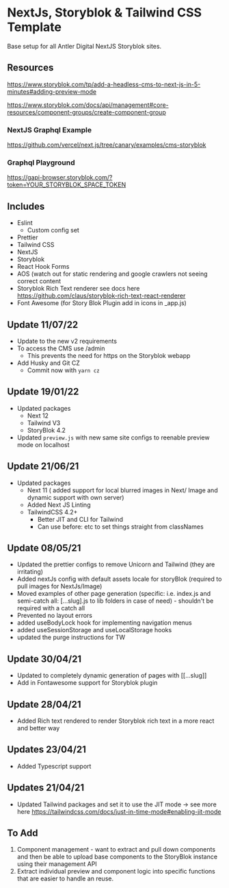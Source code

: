 # NextJs, Storyblok & Tailwind CSS Template

Base setup for all Antler Digital NextJS Storyblok sites.

## Resources

https://www.storyblok.com/tp/add-a-headless-cms-to-next-js-in-5-minutes#adding-preview-mode

https://www.storyblok.com/docs/api/management#core-resources/component-groups/create-component-group

### NextJS Graphql Example

https://github.com/vercel/next.js/tree/canary/examples/cms-storyblok

### Graphql Playground

https://gapi-browser.storyblok.com/?token=YOUR_STORYBLOK_SPACE_TOKEN

## Includes

- Eslint
  - Custom config set
- Prettier
- Tailwind CSS
- NextJS
- Storyblok
- React Hook Forms
- AOS (watch out for static rendering and google crawlers not seeing correct content
- Storyblok Rich Text renderer see docs here https://github.com/claus/storyblok-rich-text-react-renderer
- Font Awesome (for Story Blok Plugin add in icons in \_app.js)

## Update 11/07/22

- Update to the new v2 requirements
- To access the CMS use /admin
  - This prevents the need for https on the Storyblok webapp
- Add Husky and Git CZ
  - Commit now with `yarn cz`

## Update 19/01/22

- Updated packages
  - Next 12
  - Tailwind V3
  - StoryBlok 4.2
- Updated `preview.js` with new same site configs to reenable preview mode on localhost

## Update 21/06/21

- Updated packages
  - Next 11 ( added support for local blurred images in Next/ Image and dynamic support with own server)
  - Added Next JS Linting
  - TailwindCSS 4.2+
    - Better JIT and CLI for Tailwind
    - Can use before: etc to set things straight from classNames

## Update 08/05/21

- Updated the prettier configs to remove Unicorn and Tailwind (they are irritating)
- Added nextJs config with default assets locale for storyBlok (required to pull images for NextJs/Image)
- Moved examples of other page generation (specific: i.e. index.js and semi-catch all: [...slug].js to lib folders in case of need) - shouldn't be required with a catch all
- Prevented no layout errors
- added useBodyLock hook for implementing navigation menus
- added useSessionStorage and useLocalStorage hooks
- updated the purge instructions for TW

## Update 30/04/21

- Updated to completely dynamic generation of pages with [[...slug]]
- Add in Fontawesome support for Storyblok plugin

## Update 28/04/21

- Added Rich text rendered to render Storyblok rich text in a more react and better way

## Updates 23/04/21

- Added Typescript support

## Updates 21/04/21

- Updated Tailwind packages and set it to use the JIT mode -> see more here https://tailwindcss.com/docs/just-in-time-mode#enabling-jit-mode

## To Add

1. Component management - want to extract and pull down components and then be able to upload base components to the StoryBlok instance using their management API
2. Extract individual preview and component logic into specific functions that are easier to handle an reuse.
